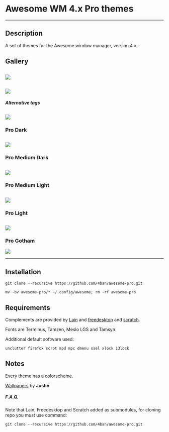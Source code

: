 # Awesome WM 4.x Pro themes 
---------------------

## Description
A set of themes for the Awesome window manager, version 4.x.

## Gallery

![](https://raw.githubusercontent.com/4ban/awesome-pro/master/screenshots/pro.png)
---

![](https://raw.githubusercontent.com/4ban/awesome-pro/master/screenshots/pro-preview.png)
---

##### Alternative tags
![](https://raw.githubusercontent.com/4ban/awesome-pro/master/screenshots/alternative-tags.png)
---

### Pro Dark
![](https://raw.githubusercontent.com/4ban/awesome-pro/master/screenshots/pro-dark.png)
---

### Pro Medium Dark
![](https://raw.githubusercontent.com/4ban/awesome-pro/master/screenshots/pro-medium-dark.png)
---

### Pro Medium Light
![](https://raw.githubusercontent.com/4ban/awesome-pro/master/screenshots/pro-medium-light.png)
---

### Pro Light
![](https://raw.githubusercontent.com/4ban/awesome-pro/master/screenshots/pro-light.png)
---

### Pro Gotham
![](https://raw.githubusercontent.com/4ban/awesome-pro/master/screenshots/pro-gotham.png)

---

## Installation

`git clone --recursive https://github.com/4ban/awesome-pro.git`

`mv -bv awesome-pro/* ~/.config/awesome; rm -rf awesome-pro`

## Requirements
Complements are provided by [Lain](https://github.com/lcpz/lain) and [freedesktop](https://github.com/lcpz/freedesktop) and [scratch](https://github.com/proteansec/awesome-scratch).

Fonts are Terminus, Tamzen, Meslo LGS and Tamsyn.

Additional default software used:

`unclutter firefox scrot mpd mpc dmenu xsel xlock i3lock`


## Notes
Every theme has a colorscheme.

[Wallpapers](https://dribbble.com/shots/1479745-50-Free-Tessellated-Designs) by **Justin**



##### F.A.Q.

Note that Lain, Freedesktop and Scratch added as submodules, for cloning repo you must use command:
```
git clone --recursive https://github.com/4ban/awesome-pro.git
```
